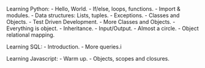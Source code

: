 Learning Python:
	- Hello, World.
	- If/else, loops, functions.
	- Import & modules.
	- Data structures: Lists, tuples.
	- Exceptions.
	- Classes and Objects.
	- Test Driven Development.
	- More Classes and Objects.
	- Everything is object.
	- Inheritance.
	- Input/Output.
	- Almost a circle.
	- Object relational mapping.

Learning SQL:
	- Introduction.
	- More queries.i

Learning Javascript:
	- Warm up.
	- Objects, scopes and closures.
